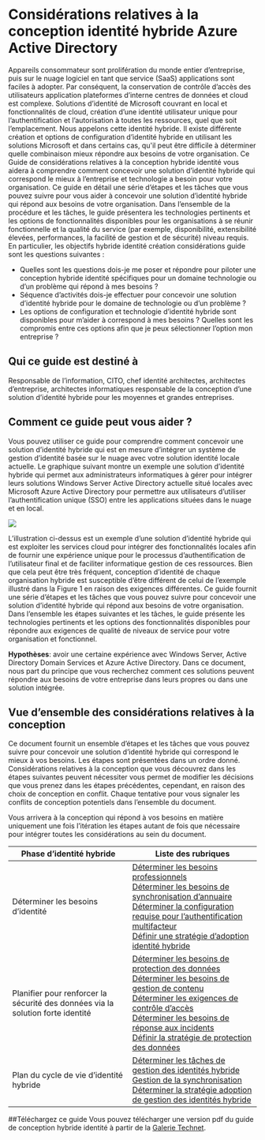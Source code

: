 <properties
    pageTitle="Azure Active Directory hybride identité conception - vue d’ensemble | Microsoft Azure"
    description="Vue d’ensemble et carte de contenu de guide de considérations relatives à la conception d’identité hybride"
    documentationCenter=""
    services="active-directory"
    authors="billmath"
    manager="femila"
    editor=""/>

<tags
    ms.service="active-directory"
    ms.devlang="na"
    ms.topic="article"
    ms.tgt_pltfrm="na"
    ms.workload="identity" 
    ms.date="08/08/2016"
    ms.author="billmath"/>

# <a name="azure-active-directory-hybrid-identity-design-considerations"></a>Considérations relatives à la conception identité hybride Azure Active Directory

Appareils consommateur sont prolifération du monde entier d’entreprise, puis sur le nuage logiciel en tant que service (SaaS) applications sont faciles à adopter. Par conséquent, la conservation de contrôle d’accès des utilisateurs application plateformes d’interne centres de données et cloud est complexe.  Solutions d’identité de Microsoft couvrant en local et fonctionnalités de cloud, création d’une identité utilisateur unique pour l’authentification et l’autorisation à toutes les ressources, quel que soit l’emplacement. Nous appelons cette identité hybride. Il existe différente création et options de configuration d’identité hybride en utilisant les solutions Microsoft et dans certains cas, qu'il peut être difficile à déterminer quelle combinaison mieux répondre aux besoins de votre organisation. Ce Guide de considérations relatives à la conception hybride identité vous aidera à comprendre comment concevoir une solution d’identité hybride qui correspond le mieux à l’entreprise et technologie a besoin pour votre organisation.  Ce guide en détail une série d’étapes et les tâches que vous pouvez suivre pour vous aider à concevoir une solution d’identité hybride qui répond aux besoins de votre organisation. Dans l’ensemble de la procédure et les tâches, le guide présentera les technologies pertinents et les options de fonctionnalités disponibles pour les organisations à se réunir fonctionnelle et la qualité du service (par exemple, disponibilité, extensibilité élevées, performances, la facilité de gestion et de sécurité) niveau requis. En particulier, les objectifs hybride identité création considérations guide sont les questions suivantes : 

- Quelles sont les questions dois-je me poser et répondre pour piloter une conception hybride identité spécifiques pour un domaine technologie ou d’un problème qui répond à mes besoins ?
- Séquence d’activités dois-je effectuer pour concevoir une solution d’identité hybride pour le domaine de technologie ou d’un problème ? 
- Les options de configuration et technologie d’identité hybride sont disponibles pour m’aider à correspond à mes besoins ? Quelles sont les compromis entre ces options afin que je peux sélectionner l’option mon entreprise ?


## <a name="who-is-this-guide-intended-for"></a>Qui ce guide est destiné à
 Responsable de l’information, CITO, chef identité architectes, architectes d’entreprise, architectes informatiques responsable de la conception d’une solution d’identité hybride pour les moyennes et grandes entreprises.

## <a name="how-can-this-guide-help-you"></a>Comment ce guide peut vous aider ? 
Vous pouvez utiliser ce guide pour comprendre comment concevoir une solution d’identité hybride qui est en mesure d’intégrer un système de gestion d’identité basée sur le nuage avec votre solution identité locale actuelle. Le graphique suivant montre un exemple une solution d’identité hybride qui permet aux administrateurs informatiques à gérer pour intégrer leurs solutions Windows Server Active Directory actuelle situé locales avec Microsoft Azure Active Directory pour permettre aux utilisateurs d’utiliser l’authentification unique (SSO) entre les applications situées dans le nuage et en local.

![](./media/hybrid-id-design-considerations/hybridID-example.png)


L’illustration ci-dessus est un exemple d’une solution d’identité hybride qui est exploiter les services cloud pour intégrer des fonctionnalités locales afin de fournir une expérience unique pour le processus d’authentification de l’utilisateur final et de faciliter informatique gestion de ces ressources. Bien que cela peut être très fréquent, conception d’identité de chaque organisation hybride est susceptible d’être différent de celui de l’exemple illustré dans la Figure 1 en raison des exigences différentes. Ce guide fournit une série d’étapes et les tâches que vous pouvez suivre pour concevoir une solution d’identité hybride qui répond aux besoins de votre organisation. Dans l’ensemble les étapes suivantes et les tâches, le guide présente les technologies pertinents et les options des fonctionnalités disponibles pour répondre aux exigences de qualité de niveaux de service pour votre organisation et fonctionnel.

**Hypothèses**: avoir une certaine expérience avec Windows Server, Active Directory Domain Services et Azure Active Directory. Dans ce document, nous part du principe que vous recherchez comment ces solutions peuvent répondre aux besoins de votre entreprise dans leurs propres ou dans une solution intégrée.

## <a name="design-considerations-overview"></a>Vue d’ensemble des considérations relatives à la conception
Ce document fournit un ensemble d’étapes et les tâches que vous pouvez suivre pour concevoir une solution d’identité hybride qui correspond le mieux à vos besoins. Les étapes sont présentées dans un ordre donné. Considérations relatives à la conception que vous découvrez dans les étapes suivantes peuvent nécessiter vous permet de modifier les décisions que vous prenez dans les étapes précédentes, cependant, en raison des choix de conception en conflit. Chaque tentative pour vous signaler les conflits de conception potentiels dans l’ensemble du document. 

Vous arrivera à la conception qui répond à vos besoins en matière uniquement une fois l’itération les étapes autant de fois que nécessaire pour intégrer toutes les considérations au sein du document. 

| Phase d’identité hybride                                             | Liste des rubriques                                                                                                                                                                                       |
|-------------------------------------------------------------------|--------------------------------------------------------------------------------------------------------------------------------------------------------------------------------------------------|
| Déterminer les besoins d’identité                                   | [Déterminer les besoins professionnels](active-directory-hybrid-identity-design-considerations-business-needs.md)<br> [Déterminer les besoins de synchronisation d’annuaire](active-directory-hybrid-identity-design-considerations-directory-sync-requirements.md)<br> [Déterminer la configuration requise pour l’authentification multifacteur](active-directory-hybrid-identity-design-considerations-multifactor-auth-requirements.md)<br> [Définir une stratégie d’adoption identité hybride](active-directory-hybrid-identity-design-considerations-identity-adoption-strategy.md)                       |
| Planifier pour renforcer la sécurité des données via la solution forte identité | [Déterminer les besoins de protection des données](active-directory-hybrid-identity-design-considerations-dataprotection-requirements.md) <br> [Déterminer les besoins de gestion de contenu](active-directory-hybrid-identity-design-considerations-contentmgt-requirements.md)<br> [Déterminer les exigences de contrôle d’accès](active-directory-hybrid-identity-design-considerations-accesscontrol-requirements.md)<br> [Déterminer les besoins de réponse aux incidents](active-directory-hybrid-identity-design-considerations-incident-response-requirements.md) <br> [Définir la stratégie de protection des données](active-directory-hybrid-identity-design-considerations-data-protection-strategy.md)  |
| Plan du cycle de vie d’identité hybride                                | [Déterminer les tâches de gestion des identités hybride](active-directory-hybrid-identity-design-considerations-hybrid-id-management-tasks.md) <br> [Gestion de la synchronisation](active-directory-hybrid-identity-design-considerations-hybrid-id-management-tasks.md)<br> [Déterminer la stratégie adoption de gestion des identités hybride](active-directory-hybrid-identity-design-considerations-lifecycle-adoption-strategy.md) |     


##<a name="download-this-guide"></a>Téléchargez ce guide
Vous pouvez télécharger une version pdf du guide de conception hybride identité à partir de la [Galerie Technet](https://gallery.technet.microsoft.com/Azure-Hybrid-Identity-b06c8288). 

                                                             
